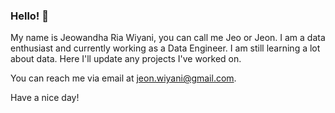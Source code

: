 ### Hello! 👋

My name is Jeowandha Ria Wiyani, you can call me Jeo or Jeon. I am a data enthusiast and currently working as a Data Engineer. I am still learning a lot about data.
Here I'll update any projects I've worked on.

You can reach me via email at jeon.wiyani@gmail.com.

Have a nice day!
